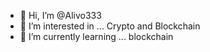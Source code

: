 - 👋 Hi, I’m @Alivo333
- 👀 I’m interested in ... Crypto and Blockchain
- 🌱 I’m currently learning ... blockchain


<!---
Alivo333/Alivo333 is a ✨ special ✨ repository because its `README.md` (this file) appears on your GitHub profile.
You can click the Preview link to take a look at your changes.
--->
